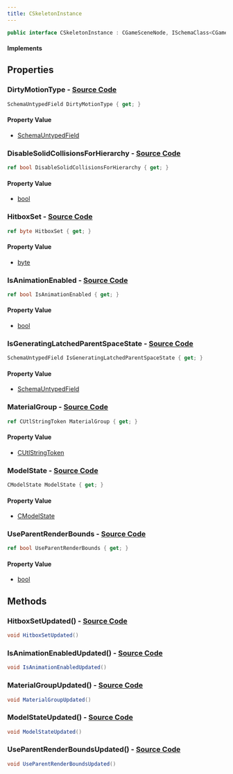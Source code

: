 ```yaml
---
title: CSkeletonInstance
---
```


```csharp
public interface CSkeletonInstance : CGameSceneNode, ISchemaClass<CGameSceneNode>, ISchemaClass<CSkeletonInstance>, ISchemaField, ISchemaClass, INativeHandle
```

#### Implements

## Properties

### **DirtyMotionType** - [Source Code](https://github.com/swiftly-solution/swiftlys2/blob/main/managed/src/SwiftlyS2.Generated/Schemas/Interfaces/CSkeletonInstance.cs#L25)

```csharp
SchemaUntypedField DirtyMotionType { get; }
```

#### Property Value

- [SchemaUntypedField](/docs/api/shared/schemas/schemauntypedfield)

### **DisableSolidCollisionsForHierarchy** - [Source Code](https://github.com/swiftly-solution/swiftlys2/blob/main/managed/src/SwiftlyS2.Generated/Schemas/Interfaces/CSkeletonInstance.cs#L22)

```csharp
ref bool DisableSolidCollisionsForHierarchy { get; }
```

#### Property Value

- [bool](https://learn.microsoft.com/dotnet/api/system.boolean)

### **HitboxSet** - [Source Code](https://github.com/swiftly-solution/swiftlys2/blob/main/managed/src/SwiftlyS2.Generated/Schemas/Interfaces/CSkeletonInstance.cs#L32)

```csharp
ref byte HitboxSet { get; }
```

#### Property Value

- [byte](https://learn.microsoft.com/dotnet/api/system.byte)

### **IsAnimationEnabled** - [Source Code](https://github.com/swiftly-solution/swiftlys2/blob/main/managed/src/SwiftlyS2.Generated/Schemas/Interfaces/CSkeletonInstance.cs#L18)

```csharp
ref bool IsAnimationEnabled { get; }
```

#### Property Value

- [bool](https://learn.microsoft.com/dotnet/api/system.boolean)

### **IsGeneratingLatchedParentSpaceState** - [Source Code](https://github.com/swiftly-solution/swiftlys2/blob/main/managed/src/SwiftlyS2.Generated/Schemas/Interfaces/CSkeletonInstance.cs#L28)

```csharp
SchemaUntypedField IsGeneratingLatchedParentSpaceState { get; }
```

#### Property Value

- [SchemaUntypedField](/docs/api/shared/schemas/schemauntypedfield)

### **MaterialGroup** - [Source Code](https://github.com/swiftly-solution/swiftlys2/blob/main/managed/src/SwiftlyS2.Generated/Schemas/Interfaces/CSkeletonInstance.cs#L30)

```csharp
ref CUtlStringToken MaterialGroup { get; }
```

#### Property Value

- [CUtlStringToken](/docs/api/shared/natives/cutlstringtoken)

### **ModelState** - [Source Code](https://github.com/swiftly-solution/swiftlys2/blob/main/managed/src/SwiftlyS2.Generated/Schemas/Interfaces/CSkeletonInstance.cs#L16)

```csharp
CModelState ModelState { get; }
```

#### Property Value

- [CModelState](/docs/api/shared/schemadefinitions/cmodelstate)

### **UseParentRenderBounds** - [Source Code](https://github.com/swiftly-solution/swiftlys2/blob/main/managed/src/SwiftlyS2.Generated/Schemas/Interfaces/CSkeletonInstance.cs#L20)

```csharp
ref bool UseParentRenderBounds { get; }
```

#### Property Value

- [bool](https://learn.microsoft.com/dotnet/api/system.boolean)

## Methods

### **HitboxSetUpdated()** - [Source Code](https://github.com/swiftly-solution/swiftlys2/blob/main/managed/src/SwiftlyS2.Generated/Schemas/Interfaces/CSkeletonInstance.cs#L38)

```csharp
void HitboxSetUpdated()
```

### **IsAnimationEnabledUpdated()** - [Source Code](https://github.com/swiftly-solution/swiftlys2/blob/main/managed/src/SwiftlyS2.Generated/Schemas/Interfaces/CSkeletonInstance.cs#L35)

```csharp
void IsAnimationEnabledUpdated()
```

### **MaterialGroupUpdated()** - [Source Code](https://github.com/swiftly-solution/swiftlys2/blob/main/managed/src/SwiftlyS2.Generated/Schemas/Interfaces/CSkeletonInstance.cs#L37)

```csharp
void MaterialGroupUpdated()
```

### **ModelStateUpdated()** - [Source Code](https://github.com/swiftly-solution/swiftlys2/blob/main/managed/src/SwiftlyS2.Generated/Schemas/Interfaces/CSkeletonInstance.cs#L34)

```csharp
void ModelStateUpdated()
```

### **UseParentRenderBoundsUpdated()** - [Source Code](https://github.com/swiftly-solution/swiftlys2/blob/main/managed/src/SwiftlyS2.Generated/Schemas/Interfaces/CSkeletonInstance.cs#L36)

```csharp
void UseParentRenderBoundsUpdated()
```

